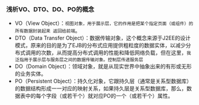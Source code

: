 ### 浅析VO、DTO、DO、PO的概念

- VO（View Object）：`视图对象，用于展示层，它的作用是把某个指定页面（或组件）的所有数据封装起来 返回给前端`。
- DTO（Data Transfer Object）：数据传输对象，这个概念来源于J2EE的设计模式，原来的目的是为了EJB的分布式应用提供粗粒度的数据实体，以减少分布式调用的次数，从而提高分布式调用的性能和降低网络负载，但在这里，`我泛指用于展示层与服务层之间的数据传输对象。控制层传递服务层`
- DO（Domain Object）：领域对象，就是从现实世界中抽象出来的有形或无形的业务实体。
- PO（Persistent Object）：持久化对象，它跟持久层（通常是关系型数据库）的数据结构形成一一对应的映射关系，如果持久层是关系型数据库，那么，数据表中的每个字段（或若干个）就对应PO的一个（或若干个）属性。